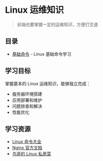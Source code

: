 # Linux 运维知识

> 前端也要掌握一定的运维知识，方便打交道

## 目录

- [基础命令](./index.md) - Linux 基础命令学习

## 学习目标

掌握基本的 Linux 运维知识，能够独立完成：

- 服务器环境搭建
- 应用部署和维护
- 问题排查和解决
- 性能优化

## 学习资源

- [Linux 命令大全](https://www.linuxcool.com/)
- [Nginx 官方文档](https://nginx.org/en/docs/)
- [鸟哥的 Linux 私房菜](http://linux.vbird.org/)
